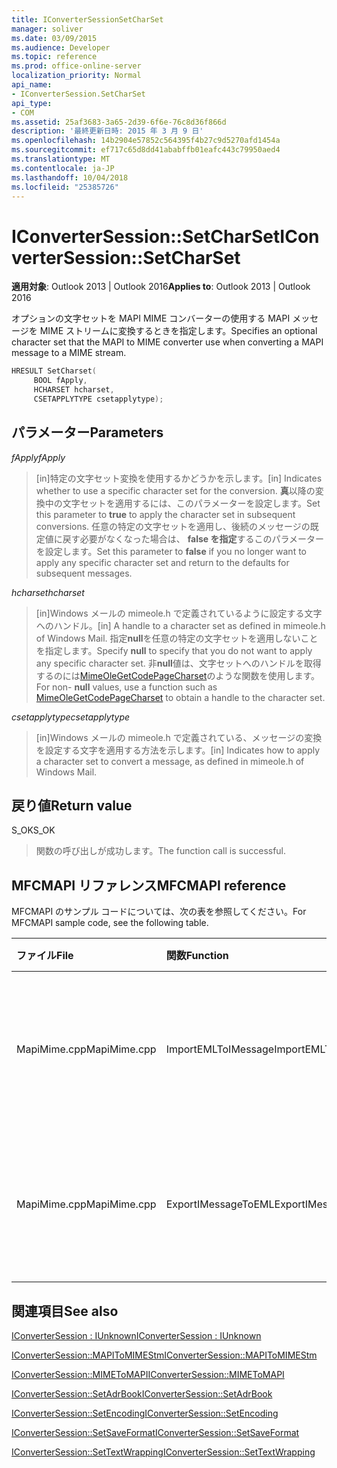 ```yaml
---
title: IConverterSessionSetCharSet
manager: soliver
ms.date: 03/09/2015
ms.audience: Developer
ms.topic: reference
ms.prod: office-online-server
localization_priority: Normal
api_name:
- IConverterSession.SetCharSet
api_type:
- COM
ms.assetid: 25af3683-3a65-2d39-6f6e-76c8d36f866d
description: '最終更新日時: 2015 年 3 月 9 日'
ms.openlocfilehash: 14b2904e57852c564395f4b27c9d5270afd1454a
ms.sourcegitcommit: ef717c65d8dd41ababffb01eafc443c79950aed4
ms.translationtype: MT
ms.contentlocale: ja-JP
ms.lasthandoff: 10/04/2018
ms.locfileid: "25385726"
---
```

# <a name="iconvertersessionsetcharset"></a><span data-ttu-id="9595e-103">IConverterSession::SetCharSet</span><span class="sxs-lookup"><span data-stu-id="9595e-103">IConverterSession::SetCharSet</span></span>

  
  
<span data-ttu-id="9595e-104">**適用対象**: Outlook 2013 | Outlook 2016</span><span class="sxs-lookup"><span data-stu-id="9595e-104">**Applies to**: Outlook 2013 | Outlook 2016</span></span> 
  
<span data-ttu-id="9595e-105">オプションの文字セットを MAPI MIME コンバーターの使用する MAPI メッセージを MIME ストリームに変換するときを指定します。</span><span class="sxs-lookup"><span data-stu-id="9595e-105">Specifies an optional character set that the MAPI to MIME converter use when converting a MAPI message to a MIME stream.</span></span>
  
```cpp
HRESULT SetCharset( 
     BOOL fApply, 
     HCHARSET hcharset, 
     CSETAPPLYTYPE csetapplytype); 
```

## <a name="parameters"></a><span data-ttu-id="9595e-106">パラメーター</span><span class="sxs-lookup"><span data-stu-id="9595e-106">Parameters</span></span>

 <span data-ttu-id="9595e-107">_fApply_</span><span class="sxs-lookup"><span data-stu-id="9595e-107">_fApply_</span></span>
  
> <span data-ttu-id="9595e-108">[in]特定の文字セット変換を使用するかどうかを示します。</span><span class="sxs-lookup"><span data-stu-id="9595e-108">[in] Indicates whether to use a specific character set for the conversion.</span></span> <span data-ttu-id="9595e-109">**真**以降の変換中の文字セットを適用するには、このパラメーターを設定します。</span><span class="sxs-lookup"><span data-stu-id="9595e-109">Set this parameter to **true** to apply the character set in subsequent conversions.</span></span> <span data-ttu-id="9595e-110">任意の特定の文字セットを適用し、後続のメッセージの既定値に戻す必要がなくなった場合は、 **false を指定**するこのパラメーターを設定します。</span><span class="sxs-lookup"><span data-stu-id="9595e-110">Set this parameter to **false** if you no longer want to apply any specific character set and return to the defaults for subsequent messages.</span></span> 
    
 <span data-ttu-id="9595e-111">_hcharset_</span><span class="sxs-lookup"><span data-stu-id="9595e-111">_hcharset_</span></span>
  
> <span data-ttu-id="9595e-112">[in]Windows メールの mimeole.h で定義されているように設定する文字へのハンドル。</span><span class="sxs-lookup"><span data-stu-id="9595e-112">[in] A handle to a character set as defined in mimeole.h of Windows Mail.</span></span> <span data-ttu-id="9595e-113">指定**null**を任意の特定の文字セットを適用しないことを指定します。</span><span class="sxs-lookup"><span data-stu-id="9595e-113">Specify **null** to specify that you do not want to apply any specific character set.</span></span> <span data-ttu-id="9595e-114">非**null**値は、文字セットへのハンドルを取得するのには[MimeOleGetCodePageCharset](https://msdn.microsoft.com/library/ms714746%28VS.85%29.aspx)のような関数を使用します。</span><span class="sxs-lookup"><span data-stu-id="9595e-114">For non- **null** values, use a function such as [MimeOleGetCodePageCharset](https://msdn.microsoft.com/library/ms714746%28VS.85%29.aspx) to obtain a handle to the character set.</span></span> 
    
 <span data-ttu-id="9595e-115">_csetapplytype_</span><span class="sxs-lookup"><span data-stu-id="9595e-115">_csetapplytype_</span></span>
  
> <span data-ttu-id="9595e-116">[in]Windows メールの mimeole.h で定義されている、メッセージの変換を設定する文字を適用する方法を示します。</span><span class="sxs-lookup"><span data-stu-id="9595e-116">[in] Indicates how to apply a character set to convert a message, as defined in mimeole.h of Windows Mail.</span></span>
    
## <a name="return-value"></a><span data-ttu-id="9595e-117">戻り値</span><span class="sxs-lookup"><span data-stu-id="9595e-117">Return value</span></span>

<span data-ttu-id="9595e-118">S_OK</span><span class="sxs-lookup"><span data-stu-id="9595e-118">S_OK</span></span>
  
> <span data-ttu-id="9595e-119">関数の呼び出しが成功します。</span><span class="sxs-lookup"><span data-stu-id="9595e-119">The function call is successful.</span></span>
    
## <a name="mfcmapi-reference"></a><span data-ttu-id="9595e-120">MFCMAPI リファレンス</span><span class="sxs-lookup"><span data-stu-id="9595e-120">MFCMAPI reference</span></span>

<span data-ttu-id="9595e-121">MFCMAPI のサンプル コードについては、次の表を参照してください。</span><span class="sxs-lookup"><span data-stu-id="9595e-121">For MFCMAPI sample code, see the following table.</span></span>
  
|<span data-ttu-id="9595e-122">**ファイル**</span><span class="sxs-lookup"><span data-stu-id="9595e-122">**File**</span></span>|<span data-ttu-id="9595e-123">**関数**</span><span class="sxs-lookup"><span data-stu-id="9595e-123">**Function**</span></span>|<span data-ttu-id="9595e-124">**コメント**</span><span class="sxs-lookup"><span data-stu-id="9595e-124">**Comment**</span></span>|
|:-----|:-----|:-----|
|<span data-ttu-id="9595e-125">MapiMime.cpp</span><span class="sxs-lookup"><span data-stu-id="9595e-125">MapiMime.cpp</span></span>  <br/> |<span data-ttu-id="9595e-126">ImportEMLToIMessage</span><span class="sxs-lookup"><span data-stu-id="9595e-126">ImportEMLToIMessage</span></span>  <br/> |<span data-ttu-id="9595e-127">MFCMAPI では、MimeToMAPI を使用して、MAPI メッセージを EML ファイルに変換します。</span><span class="sxs-lookup"><span data-stu-id="9595e-127">MFCMAPI uses MimeToMAPI to convert an EML file to a MAPI message.</span></span>  <br/> |
|<span data-ttu-id="9595e-128">MapiMime.cpp</span><span class="sxs-lookup"><span data-stu-id="9595e-128">MapiMime.cpp</span></span>  <br/> |<span data-ttu-id="9595e-129">ExportIMessageToEML</span><span class="sxs-lookup"><span data-stu-id="9595e-129">ExportIMessageToEML</span></span>  <br/> |<span data-ttu-id="9595e-130">MFCMAPI では、MAPIToMIMEStm を使用して、MAPI メッセージを EML ファイルに変換します。</span><span class="sxs-lookup"><span data-stu-id="9595e-130">MFCMAPI uses MAPIToMIMEStm to convert a MAPI message to an EML file.</span></span>  <br/> |
   
## <a name="see-also"></a><span data-ttu-id="9595e-131">関連項目</span><span class="sxs-lookup"><span data-stu-id="9595e-131">See also</span></span>



[<span data-ttu-id="9595e-132">IConverterSession : IUnknown</span><span class="sxs-lookup"><span data-stu-id="9595e-132">IConverterSession : IUnknown</span></span>](iconvertersessioniunknown.md)
  
[<span data-ttu-id="9595e-133">IConverterSession::MAPIToMIMEStm</span><span class="sxs-lookup"><span data-stu-id="9595e-133">IConverterSession::MAPIToMIMEStm</span></span>](iconvertersession-mapitomimestm.md)
  
[<span data-ttu-id="9595e-134">IConverterSession::MIMEToMAPI</span><span class="sxs-lookup"><span data-stu-id="9595e-134">IConverterSession::MIMEToMAPI</span></span>](iconvertersession-mimetomapi.md)
  
[<span data-ttu-id="9595e-135">IConverterSession::SetAdrBook</span><span class="sxs-lookup"><span data-stu-id="9595e-135">IConverterSession::SetAdrBook</span></span>](iconvertersession-setadrbook.md)
  
[<span data-ttu-id="9595e-136">IConverterSession::SetEncoding</span><span class="sxs-lookup"><span data-stu-id="9595e-136">IConverterSession::SetEncoding</span></span>](iconvertersession-setencoding.md)
  
[<span data-ttu-id="9595e-137">IConverterSession::SetSaveFormat</span><span class="sxs-lookup"><span data-stu-id="9595e-137">IConverterSession::SetSaveFormat</span></span>](iconvertersession-setsaveformat.md)
  
[<span data-ttu-id="9595e-138">IConverterSession::SetTextWrapping</span><span class="sxs-lookup"><span data-stu-id="9595e-138">IConverterSession::SetTextWrapping</span></span>](iconvertersession-settextwrapping.md)

